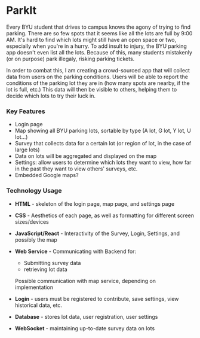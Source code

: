 # ParkIt

Every BYU student that drives to campus knows the agony of trying to find parking. There are so few spots that it seems like all the lots are full by 9:00 AM. It's hard to find which lots might still have an open space or two, especially when you're in a hurry. To add insult to injury, the BYU parking app doesn't even list all the lots. Because of this, many students mistakenly (or on purpose) park illegaly, risking parking tickets.

In order to combat this, I am creating a crowd-sourced app that will collect data from users on the parking conditions. Users will be able to report the conditions of the parking lot they are in (how many spots are nearby, if the lot is full, etc.) This data will then be visible to others, helping them to decide which lots to try their luck in.

### Key Features

- Login page
- Map showing all BYU parking lots, sortable by type (A lot, G lot, Y lot, U lot...)
- Survey that collects data for a certain lot (or region of lot, in the case of large lots)
- Data on lots will be aggregated and displayed on the map
- Settings: allow users to determine which lots they want to view, how far in the past they want to view others' surveys, etc.
- Embedded Google maps?

### Technology Usage

- **HTML** - skeleton of the login page, map page, and settings page
- **CSS** - Aesthetics of each page, as well as formatting for different screen sizes/devices
- **JavaScript/React** - Interactivity of the Survey, Login, Settings, and possibly the map
- **Web Service** - Communicating with Backend for:
    - Submitting survey data
    - retrieving lot data

  Possible communication with map service, depending on implementation

- **Login** - users must be registered to contribute, save settings, view historical data, etc.
- **Database** - stores lot data, user registration, user settings
- **WebSocket** - maintaining up-to-date survey data on lots
